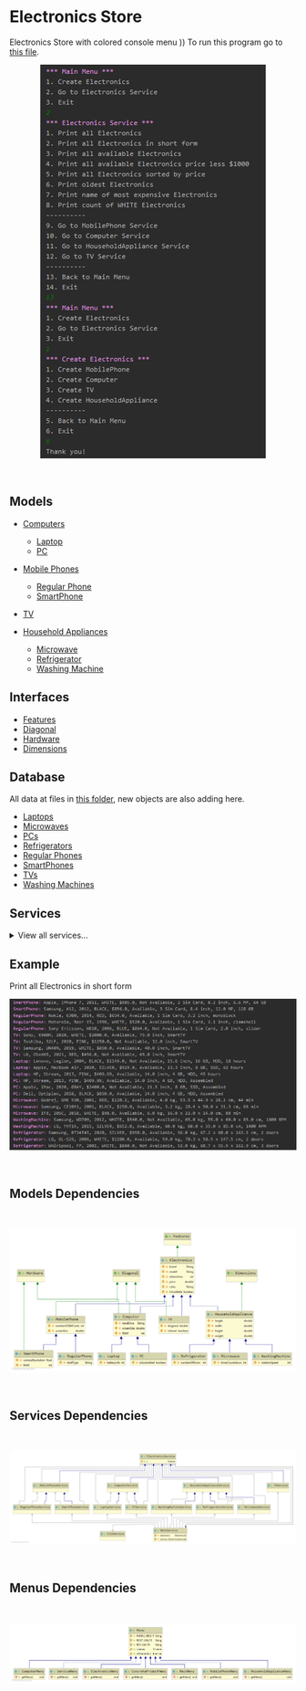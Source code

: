 # Electronics Store

Electronics Store with colored console menu )) To run this program go to    [this file](src/main/Test.java).
<br>
<p align="center">
<img src="assets/console.PNG" alt="menu"></img>
</p><br>

## Models

- [Computers](src/models/Computer.java)
  - [Laptop](src/models/Laptop.java)
  - [PC](src/models/PC.java)

- [Mobile Phones](src/models/MobilePhone.java)
  - [Regular Phone](src/models/RegularPhone.java)
  - [SmartPhone](src/models/SmartPhone.java)
  
- [TV](src/models/TV.java)

- [Household Appliances](src/models/HouseholdAppliances.java)
  - [Microwave](src/models/Microwave.java)
  - [Refrigerator](src/models/Refrigerator.java)
  - [Washing Machine](src/models/WashingMachine.java)

## Interfaces

- [Features](src/models/Features.java)
- [Diagonal](src/models/Diagonal.java)
- [Hardware](src/models/Hardware.java)
- [Dimensions](src/models/Dimensions.java)


## Database

All data at files in [this folder](data), new objects are also adding here.
- [Laptops](data/Laptop.txt)
- [Microwaves](data/Microwave.txt)
- [PCs](data/PC.txt)
- [Refrigerators](data/Refrigerator.txt)
- [Regular Phones](data/RegularPhone.txt)
- [SmartPhones](data/SmartPhone.txt)
- [TVs](data/TV.txt)
- [Washing Machines](data/WashingMachine.txt)

## Services
<details>
<summary>View all services...</summary>
<p>
  
1. Print all Electronics
2. Print all Electronics in short form
3. Print all available Electronics
4. Print all available Electronics price less $1000
5. Print all Electronics sorted by price
6. Print oldest Electronics
7. Print name of most expensive Electronics
8. Print count of WHITE Electronics
1. Print all MobilePhones
2. Print all MobilePhones in short form
3. Print all available MobilePhones
4. Print all available MobilePhones price less $1000
5. Print all MobilePhones sorted by price
6. Print oldest MobilePhone
7. Print name of most expensive MobilePhone
8. Print count of WHITE MobilePhones
9. Print all MobilePhones sorted by screen size

1. Print all RegularPhones
2. Print all RegularPhones in short form
3. Print all available RegularPhones
4. Print all available RegularPhones price less $1000
5. Print all RegularPhones sorted by price
6. Print oldest RegularPhone
7. Print name of most expensive RegularPhone
8. Print count of WHITE RegularPhones
9. Print all RegularPhones sorted by screen size
10. Print all monoblock shell RegularPhones

1. Print all SmartPhones
2. Print all SmartPhones in short form
3. Print all available SmartPhones
4. Print all available SmartPhones price less $1000
5. Print all SmartPhones sorted by price
6. Print oldest SmartPhone
7. Print name of most expensive SmartPhone
8. Print count of WHITE SmartPhones
9. Print all SmartPhones sorted by screen size

1. Print all Computers
2. Print all Computers in short form
3. Print all available Computers
4. Print all available Computers price less $1000
5. Print all Computers sorted by price
6. Print oldest Computer
7. Print name of most expensive Computer
8. Print count of WHITE Computers
9. Print all SSD Computers RAM less or equal 16 GB

1. Print all PCs
2. Print all PCs in short form
3. Print all available PCs
4. Print all available PCs price less $1000
5. Print all PCs sorted by price
6. Print oldest PC
7. Print name of most expensive PC
8. Print count of WHITE PCs
9. Print all SSD PCs RAM less or equal 16 GB

1. Print all Laptops
2. Print all Laptops in short form
3. Print all available Laptops
4. Print all available Laptops price less $1000
5. Print all Laptops sorted by price
6. Print oldest Laptop
7. Print name of most expensive Laptop
8. Print count of WHITE Laptops
9. Print all SSD Laptops RAM less or equal 16 GB
10. Print all Laptops buttery life more 20 hours

1. Print all TVs
2. Print all TVs in short form
3. Print all available TVs
4. Print all available TVs price less $1000
5. Print all TVs sorted by price
6. Print oldest TV
7. Print name of most expensive TV
8. Print count of WHITE TVs
9. Print all Smart TVs names

1. Print all HouseholdAppliances
2. Print all HouseholdAppliances in short form
3. Print all available HouseholdAppliances
4. Print all available HouseholdAppliances price less $1000
5. Print all HouseholdAppliances sorted by price
6. Print oldest HouseholdAppliance
7. Print name of most expensive HouseholdAppliance
8. Print count of WHITE HouseholdAppliances
9. Print name of heavier HouseholdAppliance

1. Print all Microwaves
2. Print all Microwaves in short form
3. Print all available Microwaves
4. Print all available Microwaves price less $1000
5. Print all Microwaves sorted by price
6. Print oldest Microwave
7. Print name of most expensive Microwave
8. Print count of WHITE Microwaves
9. Print name of heavier Microwave

1. Print all WashingMachines
2. Print all WashingMachines in short form
3. Print all available WashingMachines
4. Print all available WashingMachines price less $1000
5. Print all WashingMachines sorted by price
6. Print oldest WashingMachine
7. Print name of most expensive WashingMachine
8. Print count of WHITE WashingMachines
9. Print name of heavier WashingMachine
10. Print WashingMachines in descending order by RPM

1. Print all Refrigerators
2. Print all Refrigerators in short form
3. Print all available Refrigerators
4. Print all available Refrigerators price less $1000
5. Print all Refrigerators sorted by price
6. Print oldest Refrigerator
7. Print name of most expensive Refrigerator
8. Print count of WHITE Refrigerators
9. Print name of heavier Refrigerator
10. Print name of higherRefrigerator
</p>
</details> 

## Example

Print all Electronics in short form
<br>
<p align="center">
<img src="assets/example.PNG" alt="print all in short form"></img>
</p><br>

## Models Dependencies
<br>
<p align="center">
<img src="assets/modelsDeps.png" alt="modelsDependencies"></img>
</p><br>

## Services Dependencies
<br>
<p align="center">
<img src="assets/servicesDeps.png" alt="servicesDependencies"></img>
</p><br>

## Menus Dependencies
<br>
<p align="center">
<img src="assets/menusDeps.png" alt="menusDependencies"></img>
</p><br>
